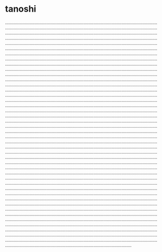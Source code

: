 # tanoshi
...........................................................................................................................................................................................................................................................................................................................................................................................................................................................................................................................................................................................................................................................................................................................................................................................................................................................................................................................................................................................................................................................................................................................................................................................................................................................................................................................................................................................................................................................................................................................................................................................................................................................................................................................................................................................................................................................................................................................................................................................................................................................................................................................................................................................................................................................................................................................................................................................................................................................................................................................................................................................................................................................................................................................................................................................................................................................................................................................................................................................................................................................................................................................................................................................................................................................................................................................................................................................................................................................................................................................................................................................................................................................................................................................................................................................................................................................................................................................................................................................................................................................................................................................................................................................................................................................................................................................................................................................................................................................................................................................................................................................................................................................................................................................................................................................................................................................................................................................................................................................................................................................................................................................................................................................................................................................................................................................................................................................................................................................................................................................................................................................................................................................